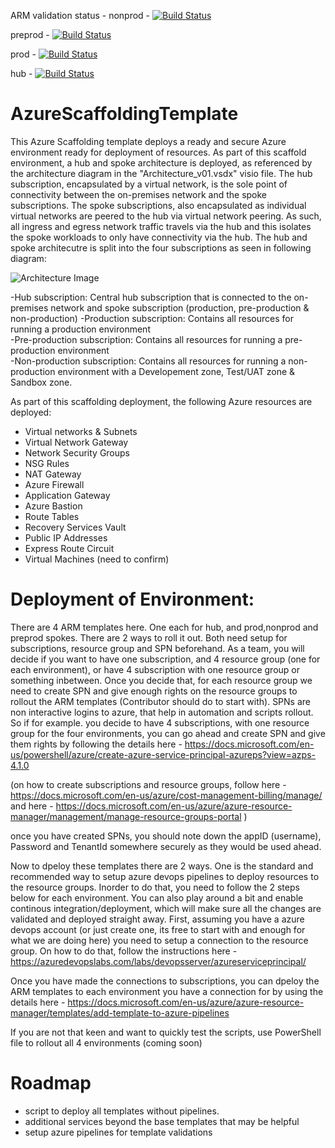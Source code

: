 ARM validation status - 
nonprod - [![Build Status](https://dev.azure.com/rajanbhayana/AzureScaffoldingHubAndSpokeTemplate/_apis/build/status/nonprod%20-%20AzureScaffoldingHubAndSpokeTemplate-CI?branchName=master)](https://dev.azure.com/rajanbhayana/AzureScaffoldingHubAndSpokeTemplate/_build/latest?definitionId=10&branchName=master)

preprod - [![Build Status](https://dev.azure.com/rajanbhayana/AzureScaffoldingHubAndSpokeTemplate/_apis/build/status/preprod%20-%20AzureScaffoldingHubAndSpokeTemplate-CI?branchName=master)](https://dev.azure.com/rajanbhayana/AzureScaffoldingHubAndSpokeTemplate/_build/latest?definitionId=11&branchName=master)

prod - [![Build Status](https://dev.azure.com/rajanbhayana/AzureScaffoldingHubAndSpokeTemplate/_apis/build/status/prod%20-%20AzureScaffoldingHubAndSpokeTemplate-CI?branchName=master)](https://dev.azure.com/rajanbhayana/AzureScaffoldingHubAndSpokeTemplate/_build/latest?definitionId=12&branchName=master)

hub - [![Build Status](https://dev.azure.com/rajanbhayana/AzureScaffoldingHubAndSpokeTemplate/_apis/build/status/hub-AzureScaffoldingHubAndSpokeTemplate-CI?branchName=master)](https://dev.azure.com/rajanbhayana/AzureScaffoldingHubAndSpokeTemplate/_build/latest?definitionId=13&branchName=master)

# AzureScaffoldingTemplate

This Azure Scaffolding template deploys a ready and secure Azure environment ready for deployment of resources. 
As part of this scaffold environment, a hub and spoke architecture is deployed, as referenced by the architecture diagram in the  "Architecture_v01.vsdx" visio file. The hub subscription, encapsulated by a virtual network, is the sole point of connectivity between the on-premises network and the spoke subscriptions. The spoke subscriptions, also encapsulated as individual virtual networks are peered to the hub via virtual network peering. As such, all ingress and egress network traffic travels via the hub and this isolates the spoke workloads to only have connectivity via the hub. 
The hub and spoke architecutre is split into the four subscriptions as seen in following diagram:

![Architecture Image](https://teststrgacc01.blob.core.windows.net/scaffolding-images/hubspoke-architecture3.PNG)  

-Hub subscription: Central hub subscription that is connected to the on-premises network and spoke subscription (production, pre-production & non-production)
-Production subscription: Contains all resources for running a production environment    
-Pre-production subscription: Contains all resources for running a pre-production environment    
-Non-production subscription: Contains all resources for running a non-production environment with a Developement zone, Test/UAT zone & Sandbox zone.

As part of this scaffolding deployment, the following Azure resources are deployed:
* Virtual networks & Subnets
* Virtual Network Gateway
* Network Security Groups
* NSG Rules
* NAT Gateway
* Azure Firewall
* Application Gateway
* Azure Bastion
* Route Tables
* Recovery Services Vault
* Public IP Addresses
* Express Route Circuit
* Virtual Machines (need to confirm)


# Deployment of Environment: 
There are 4 ARM templates here. One each for hub, and prod,nonprod and preprod spokes. There are 2 ways to roll it out. Both need setup for subscriptions, resource group and SPN beforehand. As a team, you will decide if you want to have one subscription, and 4 resource group (one for each environment), or have 4 subscription with one resource group or something inbetween. 
Once you decide that, for each resource group we need to create SPN and give enough rights on the resource groups to rollout the ARM templates (Contributor should do to start with). SPNs are non interactive logins to azure, that help in automation and scripts rollout. 
So if for example. you decide to have 4 subscriptions, with one resource group for the four environments, you can go ahead and create SPN and give them rights by following the details here - https://docs.microsoft.com/en-us/powershell/azure/create-azure-service-principal-azureps?view=azps-4.1.0

(on how to create subscriptions and resource groups, follow here - https://docs.microsoft.com/en-us/azure/cost-management-billing/manage/ and here - https://docs.microsoft.com/en-us/azure/azure-resource-manager/management/manage-resource-groups-portal )

once you have created SPNs, you should note down the appID (username), Password and TenantId somewhere securely as they would be used ahead. 

Now to dpeloy these templates there are 2 ways. One is the standard and recommended way to setup azure devops pipelines to deploy resources to the resource groups. 
Inorder to do that, you need to follow the 2 steps below for each environment. You can also play around a bit and enable continous integration/deployment, which will make sure all the changes are validated and deployed straight away. 
First, assuming you have a azure devops account (or just create one, its free to start with and enough for what we are doing here) you need to setup a connection to the resource group. On how to do that, follow the instructions here -
https://azuredevopslabs.com/labs/devopsserver/azureserviceprincipal/

Once you have made the connections to subscriptions, you can dpeloy the ARM templates to each environment you have a connection for by using the details here - https://docs.microsoft.com/en-us/azure/azure-resource-manager/templates/add-template-to-azure-pipelines


If you are not that keen and want to quickly test the scripts, use PowerShell file to rollout all 4 environments (coming soon)

# Roadmap
- script to deploy all templates without pipelines.
- additional services beyond the base templates that may be helpful
- setup azure pipelines for template validations
